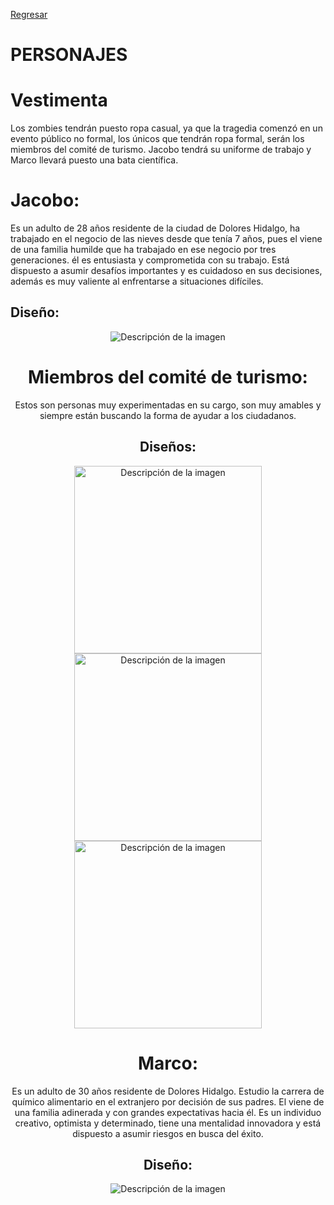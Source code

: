 [Regresar](https://github.com/Carlos-Soto-L/IcyDefender/tree/main)
# PERSONAJES
# Vestimenta
Los zombies tendrán puesto ropa casual, ya que la tragedia comenzó en un evento público no formal, los únicos que tendrán ropa formal, serán los miembros del comité de turismo. Jacobo tendrá su uniforme de trabajo y Marco llevará puesto una bata científica.

# Jacobo: 
Es un adulto de 28 años residente de la ciudad de Dolores Hidalgo, ha trabajado en el negocio de las nieves desde que tenía 7 años, pues el viene de una familia humilde que ha trabajado en ese negocio por tres generaciones. él es entusiasta y comprometida con su trabajo. Está dispuesto a asumir desafíos importantes y es cuidadoso en sus decisiones, además es muy valiente al enfrentarse a situaciones difíciles.

## Diseño:
<div style="text-align: center;">
    <img src="https://github.com/Carlos-Soto-L/IcyDefender/blob/main/ASSETS/PERSONAJES/JACOBO/DISE%C3%91O/PERSONAJE_JACOBO_001.png" alt="Descripción de la imagen">
    
# Miembros del comité de turismo:
Estos son personas muy experimentadas en su cargo, son muy amables y siempre están buscando la forma de ayudar a los ciudadanos.
## Diseños:
<img src="https://github.com/Carlos-Soto-L/IcyDefender/assets/67080087/93c6005f-d059-4950-9ca4-369413eb4898" alt="Descripción de la imagen" style="width:300px; display: block; margin: 0 auto;">

<img src="https://github.com/Carlos-Soto-L/IcyDefender/assets/67080087/4cfef7ea-1e9c-44d9-b16b-15fb8502b36b" alt="Descripción de la imagen" style="width: 300px; display: block; margin: 0 auto;">

<img src="https://github.com/Carlos-Soto-L/IcyDefender/assets/67080087/03940bf0-f243-45a0-8878-0c88a93e3425" alt="Descripción de la imagen" style="width: 300px; display: block; margin: 0 auto;">

# Marco: 
Es un adulto de 30 años residente de Dolores Hidalgo. Estudio la carrera de químico alimentario en el extranjero por decisión de sus padres. El viene de una familia adinerada y con grandes expectativas hacia él. Es un individuo creativo, optimista y determinado, tiene una mentalidad innovadora y está dispuesto a asumir riesgos en busca del éxito.

## Diseño:
<div style="text-align: center;">
    <img src="https://github.com/Carlos-Soto-L/IcyDefender/assets/67080087/3364eb95-8540-4a7e-b133-f36bf1fe5161.png" alt="Descripción de la imagen">
</div>
